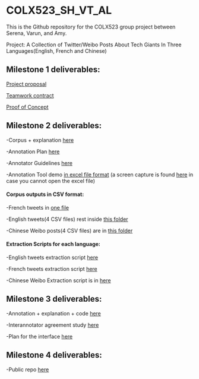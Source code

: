 # COLX523_SH_VT_AL

 This is the Github repository for the COLX523 group project between Serena, Varun, and Amy.

 Project: A Collection of Twitter/Weibo Posts About Tech Giants In Three Languages(English, French and Chinese)

## Milestone 1 deliverables:
 
 [Project proposal](https://github.ubc.ca/shuning3/COLX523_SH_VT_AL/blob/master/milestone1/project_proposal.md)
 
 [Teamwork contract](https://github.ubc.ca/shuning3/COLX523_SH_VT_AL/blob/master/milestone1/teamwork_contract.md)
 
 [Proof of Concept](https://github.ubc.ca/shuning3/COLX523_SH_VT_AL/blob/master/milestone1/proof_of_concept.md)
 
 
## Milestone 2 deliverables:

-Corpus + explanation [here](https://github.ubc.ca/shuning3/COLX523_SH_VT_AL/blob/master/milestone2/corpus_readme.md)

-Annotation Plan [here](https://github.ubc.ca/shuning3/COLX523_SH_VT_AL/blob/amylam/milestone2/annotation_plan.md)

-Annotator Guidelines [here](https://github.ubc.ca/shuning3/COLX523_SH_VT_AL/blob/master/annotator_guidelines.md)

-Annotation Tool demo [in excel file format](https://github.ubc.ca/shuning3/COLX523_SH_VT_AL/blob/master/sample_df_excel.xlsx)
(a screen capture is found [here](https://github.ubc.ca/shuning3/COLX523_SH_VT_AL/blob/amylam/milestone2/CSV_annotation_dropdown_demo.png) in case you cannot open the excel file) 

#### Corpus outputs in CSV format:

-French tweets in [one file]( https://github.ubc.ca/shuning3/COLX523_SH_VT_AL/blob/master/data/twitter_french_results_last.csv) 

-English tweets(4 CSV files) rest inside [this folder](https://github.ubc.ca/shuning3/COLX523_SH_VT_AL/tree/master/data)

-Chinese Weibo posts(4 CSV files) are in [this folder](https://github.ubc.ca/shuning3/COLX523_SH_VT_AL/tree/amylam/data/ChineseWeiboCorpus)

#### Extraction Scripts for each language:

-English tweets extraction script [here](https://github.ubc.ca/shuning3/COLX523_SH_VT_AL/blob/master/codes/english_tweets.ipynb)

-French tweets extraction script [here](https://github.ubc.ca/shuning3/COLX523_SH_VT_AL/blob/master/codes/french_twitter_scraping_final.ipynb)

-Chinese Weibo Extraction script is in [here](
https://github.ubc.ca/shuning3/COLX523_SH_VT_AL/blob/amylam/codes/weibo_extraction_final.py)

## Milestone 3 deliverables:

-Annotation + explanation + code [here](https://github.ubc.ca/shuning3/COLX523_SH_VT_AL/blob/master/milestone3/Annotaion_explaination.md)

-Interannotator agreement study [here](https://github.ubc.ca/shuning3/COLX523_SH_VT_AL/blob/master/milestone3/Interannotator_agreement_discussion.md)

-Plan for the interface [here](https://github.ubc.ca/shuning3/COLX523_SH_VT_AL/blob/master/milestone3/plan_for_interface.ipynb)

## Milestone 4 deliverables:

-Public repo [here](https://github.ubc.ca/amlk8913/SH_VT_AL_public)


